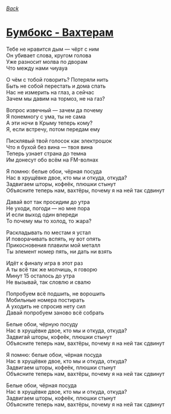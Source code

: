 ###### [Back](../Readme.md)
# [Бумбокс - Вахтерам](tabs.md)

Тебе не нравится дым — чёрт с ним  
Он убивает слова, кругом голова  
Уже разносит молва по дворам  
Что между нами чиуауа  

О чём с тобой говорить? Потеряли нить  
Быть не собой перестать и дома спать  
Нас не измерить на глаз, а сейчас  
Зачем мы давим на тормоз, не на газ?  

Вопрос извечный — зачем да почему  
Я понемногу с ума, ты не сама  
А эти ночи в Крыму теперь кому?  
Я, если встречу, потом передам ему  

Писклявый твой голосок как электрошок  
Что я бухой без вина — твоя вина  
Теперь узнает страна до темна  
Им донесут обо всём на FM-волнах  

Я помню: белые обои, чёрная посуда  
Нас в хрущёвке двое, кто мы и откуда, откуда?  
Задвигаем шторы, кофеёк, плюшки стынут  
Объясните теперь нам, вахтёры, почему я на ней так сдвинут  

Давай вот так просидим до утра  
Не уходи, погоди — но мне пора  
И если выход один впереди  
То почему мы то холод, то жара?  

Раскладывать по местам я устал  
И поворачивать вспять, ну вот опять  
Прикосновения плавили мой металл  
Ты элемент номер пять, ни дать ни взять  

Идёт к финалу игра в этот раз  
А ты всё так же молчишь, я говорю  
Минут 15 осталось до утра  
Не вызывай, так словлю и свалю  

Попробуем всё подшить, не ворошить  
Мобильные номера постирать  
А уходить не спросив нету сил  
Давай попробуем заново всё собрать  

Белые обои, чёрную посуду  
Нас в хрущёвке двое, кто мы и откуда, откуда?  
Задвигай шторы, кофеёк, плюшки стынут  
Объясните теперь нам, вахтёры, почему я на ней так сдвинут  

Я помню: белые обои, чёрная посуда  
Нас в хрущёвке двое, кто мы и откуда, откуда?  
Задвигаем шторы, кофеёк, плюшки стынут  
Объясните теперь нам, вахтёры, почему я на ней так сдвинут  

Белые обои, чёрная посуда  
Нас в хрущёвке двое, кто мы и откуда, откуда?  
Задвигаем шторы, кофеёк, плюшки стынут  
Объясните теперь нам, вахтёры, почему я на ней так сдвинут  
  
